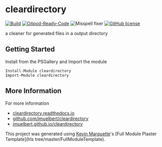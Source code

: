 # cleardirectory

[![Build](https://github.com/jmuelbert/cleardirectory/actions/workflows/build.yml/badge.svg)](https://github.com/jmuelbert/cleardirectory/actions/workflows/build.yml)
[![Gitpod-Ready-Code](https://img.shields.io/badge/Gitpod-Ready--to--Code-blue?logo=gitpod)](https://gitpod.io/#https://github.com/jmuelbert/cleardirectory)
![Misspell fixer](https://github.com/jmuelbert/AnniversaryReminder/workflows/Misspell%20fixer/badge.svg)
[![GitHub license](https://img.shields.io/badge/license-EUPL-blue.svg)](https://joinup.ec.europa.eu/page/eupl-text-11-12)

a cleaner for generated files in a output directory


## Getting Started

Install from the PSGallery and Import the module

    Install-Module cleardirectory
    Import-Module cleardirectory

## More Information

For more information

-   [cleardirectory.readthedocs.io](http://cleardirectory.readthedocs.io)
-   [github.com/jmuelbert/cleardirectory](https://github.com/jmuelbert/cleardirectory)
-   [jmuelbert.github.io/cleardirectory](https://jmuelbert.github.io/cleardirectory/)

This project was generated using [Kevin Marquette](http://kevinmarquette.github.io)'s [Full Module Plaster Template](hls tree/master/FullModuleTemplate).
